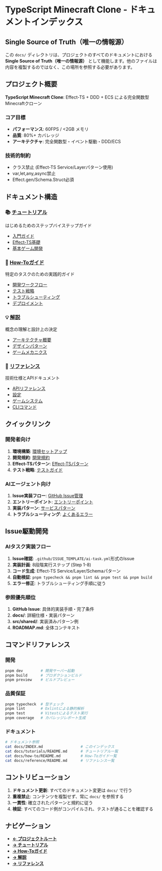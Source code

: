 # TypeScript Minecraft Clone - ドキュメントインデックス

## Single Source of Truth（唯一の情報源）

この `docs/` ディレクトリは、プロジェクトのすべてのドキュメントにおける **Single Source of Truth（唯一の情報源）** として機能します。他のファイルは内容を複製するのではなく、この場所を参照する必要があります。

## プロジェクト概要

**TypeScript Minecraft Clone**: Effect-TS + DDD + ECS による完全関数型Minecraftクローン

### コア目標

- **パフォーマンス**: 60FPS / <2GB メモリ
- **品質**: 80%+ カバレッジ
- **アーキテクチャ**: 完全関数型・イベント駆動・DDD/ECS

### 技術的制約

- クラス禁止 (Effect-TS Service/Layerパターン使用)
- var,let,any,async禁止
- Effect.gen/Schema.Struct必須

## ドキュメント構造

### 📚 [チュートリアル](./tutorials/README.md)

はじめるためのステップバイステップガイド

- [入門ガイド](./tutorials/getting-started/README.md)
- [Effect-TS基礎](./tutorials/effect-ts-fundamentals/README.md)
- [基本ゲーム開発](./tutorials/basic-game-development/README.md)

### 🔧 [How-Toガイド](./how-to/README.md)

特定のタスクのための実践的ガイド

- [開発ワークフロー](./how-to/development/README.md)
- [テスト戦略](./how-to/testing/README.md)
- [トラブルシューティング](./how-to/troubleshooting/README.md)
- [デプロイメント](./how-to/deployment/README.md)

### 💡 [解説](./explanations/README.md)

概念の理解と設計上の決定

- [アーキテクチャ概要](./explanations/architecture/README.md)
- [デザインパターン](./explanations/design-patterns/README.md)
- [ゲームメカニクス](./explanations/game-mechanics/README.md)

### 📖 [リファレンス](./reference/README.md)

技術仕様とAPIドキュメント

- [APIリファレンス](./reference/api/README.md)
- [設定](./reference/configuration/README.md)
- [ゲームシステム](./reference/game-systems/README.md)
- [CLIコマンド](./reference/cli/README.md)

## クイックリンク

### 開発者向け

1. **環境構築**: [環境セットアップ](./tutorials/basic-game-development/environment-setup.md)
2. **開発規約**: [開発規約](./how-to/development/development-conventions.md)
3. **Effect-TSパターン**: [Effect-TSパターン](./tutorials/effect-ts-fundamentals/effect-ts-patterns.md)
4. **テスト戦略**: [テストガイド](./how-to/testing/testing-guide.md)

### AIエージェント向け

1. **Issue実装フロー**: [GitHub Issue管理](./how-to/development/github-issue-management.md)
2. **エントリーポイント**: [エントリーポイント](./how-to/development/entry-points.md)
3. **実装パターン**: [サービスパターン](./explanations/design-patterns/service-patterns.md)
4. **トラブルシューティング**: [よくあるエラー](./how-to/troubleshooting/common-errors.md)

## Issue駆動開発

### AIタスク実装フロー

1. **Issue確認**: `.github/ISSUE_TEMPLATE/ai-task.yml`形式のIssue
2. **実装計画**: 8段階実行ステップ (Step 1-8)
3. **コード生成**: Effect-TS Service/Layer/Schemaパターン
4. **自動検証**: `pnpm typecheck && pnpm lint && pnpm test && pnpm build`
5. **エラー修正**: トラブルシューティング手順に従う

### 参照優先順位

1. **GitHub Issue**: 具体的実装手順・完了条件
2. **docs/**: 詳細仕様・実装パターン
3. **src/shared/**: 実装済みパターン例
4. **ROADMAP.md**: 全体コンテキスト

## コマンドリファレンス

### 開発

```bash
pnpm dev        # 開発サーバー起動
pnpm build      # プロダクションビルド
pnpm preview    # ビルドプレビュー
```

### 品質保証

```bash
pnpm typecheck  # 型チェック
pnpm lint       # Oxlintによる静的解析
pnpm test       # Vitestによるテスト実行
pnpm coverage   # カバレッジレポート生成
```

### ドキュメント

```bash
# ドキュメント参照
cat docs/INDEX.md                 # このインデックス
cat docs/tutorials/README.md      # チュートリアル一覧
cat docs/how-to/README.md         # How-Toガイド一覧
cat docs/reference/README.md      # リファレンス一覧
```

## コントリビューション

1. **ドキュメント更新**: すべてのドキュメント変更は `docs/` で行う
2. **重複禁止**: コンテンツを複製せず、常に `docs/` を参照する
3. **一貫性**: 確立されたパターンと規約に従う
4. **検証**: すべてのコード例がコンパイルされ、テストが通ることを確認する

## ナビゲーション

- **[← プロジェクトルート](../README.md)**
- **[→ チュートリアル](./tutorials/README.md)**
- **[→ How-Toガイド](./how-to/README.md)**
- **[→ 解説](./explanations/README.md)**
- **[→ リファレンス](./reference/README.md)**
